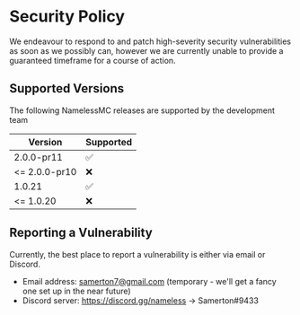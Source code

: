 # Security Policy

We endeavour to respond to and patch high-severity security vulnerabilities as soon as we possibly can, however we are currently unable to provide a guaranteed timeframe for a course of action.

## Supported Versions

The following NamelessMC releases are supported by the development team

| Version | Supported          |
| ------- | ------------------ |
| 2.0.0-pr11   | :white_check_mark: |
| <= 2.0.0-pr10   | :x:                |
| 1.0.21  | :white_check_mark: |
| <= 1.0.20   | :x:                |

## Reporting a Vulnerability

Currently, the best place to report a vulnerability is either via email or Discord.

- Email address: samerton7@gmail.com (temporary - we'll get a fancy one set up in the near future)
- Discord server: https://discord.gg/nameless -> Samerton#9433
